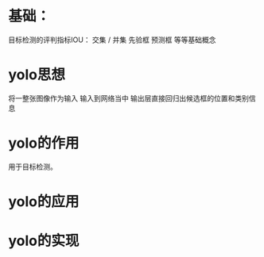 # 基础：
目标检测的评判指标IOU：
交集 / 并集
先验框
预测框
等等基础概念



# yolo思想
将一整张图像作为输入
输入到网络当中
输出层直接回归出候选框的位置和类别信息

# yolo的作用
用于目标检测。

# yolo的应用


# yolo的实现


# 
